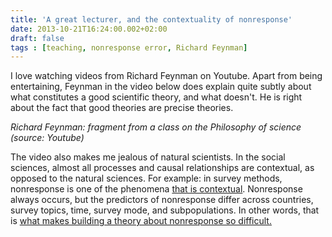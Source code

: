 ```yaml
---
title: 'A great lecturer, and the contextuality of nonresponse'
date: 2013-10-21T16:24:00.002+02:00
draft: false
tags : [teaching, nonresponse error, Richard Feynman]
---
```


I love watching videos from Richard Feynman on Youtube. Apart from being entertaining, Feynman in the video below does explain quite subtly about what constitutes a good scientific theory, and what doesn't. He is right about the fact that good theories are precise theories.

  

_Richard Feynman: fragment from a class on the Philosophy of science (source: Youtube)_  
  
The video also makes me jealous of natural scientists. In the social sciences, almost all processes and causal relationships are contextual, as opposed to the natural sciences. For example: in survey methods, nonresponse is one of the phenomena [that is contextual](http://www.peterlugtig.com/2013/09/nonresponse-workshop-2013.html). Nonresponse always occurs, but the predictors of nonresponse differ across countries, survey topics, time, survey mode, and subpopulations. In other words, that is [what makes building a theory about nonresponse so difficult.](http://www.peterlugtig.com/2013/09/nonresponse-workshop-2013.html)